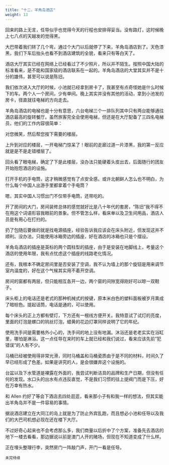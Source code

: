 ```yaml
---
title: "十二，羊角岛酒店"
weight: 13
---
```


回来的路上无言，任导似乎也觉得今天的行程也安排得妥当。没有路灯，这时候晚上七八点的天越发的觉得黑。

大巴带着我们转了几个弯，通过个大门以后就停了下来，羊角岛酒店到了。天色漆黑，我们下车后抬头也看不到酒店建筑的全貌，看来只有等白天了。

酒店大厅其实已经在网络上已经看过了不少照片，所以并不陌生。按照中国大陆的标准看来，是不能和国家级的酒店联系在一起的。羊角岛酒店的大堂其实并不是十分的雄伟，甚至可以说是陈旧。

我们依次进入大厅的时候，小池就已经拿到房卡了，我甚至有点奇怪她是什么时候下的车。两个人一个房间，少有单间。晚上其实并没有其他的活动，拿到小池发的房卡，径直就往电梯的方向走去。

羊角岛酒店的电梯也是十分有意思，六台电梯三个一排队列其中只有两台能够通往酒店最高的旋转餐厅。虽然旅客完全会使用电梯，但还是在大厅配备了三四名电梯员，他们的工作内容很简单：

对您微笑，然后帮您按下需要的楼层。

上升到对应的楼层，一开电梯门惊呆了！眼前的走廊过道一片漆黑，我的第一反应就是是不是走错楼层了。

回头看了眼电梯，确定了下是此楼层，没办法只能硬着头皮出去，后面随行的团友开始抱怨酒店的设施。

打开手机的手电筒，这才稍微感觉有了点安全感。或许北朝鲜人怎么也不明白，为什么每个中国人出游手里都拿着个手电筒？

嗯，其实中国人习惯出门不仅带手电筒，还带吃的。

开了房间的大门，房间装修总体的感觉就好比是八十年代的套房，“陈旧”我不得不在用这个词语形容我眼前的景象。但不管怎么样，看床单以及卫生间用品，酒店人员是有用心在打扫的。

扔了包随后要做的就是找电源插座，经验告诉我应该会在床头附近，但发现这并不顺利。没办法，只能使用冰箱旁边的插座，好在酒店的冰箱也只是个摆设。

羊角岛酒店的插座是英标的两个圆柱型的插座，由于是安装在地脚线上，考量这个酒店的使用年限，我有点忧虑这个插座的线路老化情况。

还有，我根本不确定房间里是否安装了空调，我不认为墙上的那个旋钮是用来调节室内温度的，好在这个气候其实用不着开空调。

房间的窗都有两层，但只能相互各开一边，两个窗的间隙宽得刚好可以晾一双鞋子。

床头柜上的电话还是老式的那种机械式的按键，原本米白色的塑料面板被岁月熏成了暗棕色。提起话筒，电话是通的，可以使用。

每个床头的正上方都有壁灯，下方还有一根线方便开关。我特意试了试灯的亮度，里面的灯泡是螺口的钨丝灯泡，蜡黄的花边灯罩同样说明了它的年纪。

使用洗手间是需要格外小心的，洗手间的地上没有地漏。沐浴还是老老实实在浴缸里，哪怕是淋浴。这一点任导在来时的车上就已经和我们说过，看来应该先前“犯错误”的人有不少。

马桶已经被使用得非常光滑，同时马桶盖和马桶瓷质由于是不同的材料，时间久了早已经形成了色差。如果是讲究的人，是会很嫌弃这个设施的。

台盆以及下水管道是裸露在外面的，我尝试判断洁具的品牌和生产日期，但没有任何的发现。水口头的出水有点违反直觉，不是我们习惯的往上提阀门而是下压，好在万幸有热水。

和 Allen 约好了等会下酒店去四处逛逛，看来那小子有和我一样的想法，但其实能出羊角岛并不是一件容易的事情。

据说酒店建立在大同江的岛上就是为了防止外宾乱跑，而且想必小池和任导以及我们的大巴司机想必现在还在楼下大厅。

不过好奇心起来也不会考虑那么多，我们商量以后折中了个方案，准备先去酒店的地下一楼去看看，那边据说以前是澳门人开的赌场，但现在不知道变成了什么样。

正在埋头整理行李，突然房门一阵敲门声，开门一看是任导。

`未完待续`
